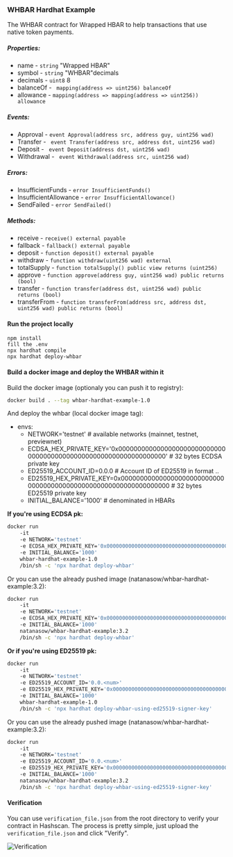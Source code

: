 ### WHBAR Hardhat Example

The WHBAR contract for Wrapped HBAR to help transactions that use native token payments.

##### Properties:
- name - ```string``` "Wrapped HBAR"
- symbol - ```string``` "WHBAR"decimals
- decimals - ```uint8``` 8
- balanceOf - ``` mapping(address => uint256) balanceOf```
- allowance - ```mapping(address => mapping(address => uint256)) allowance```

##### Events:
- Approval - ```event Approval(address src, address guy, uint256 wad)```
- Transfer - ``` event Transfer(address src, address dst, uint256 wad)```
- Deposit - ``` event Deposit(address dst, uint256 wad)```
- Withdrawal - ``` event Withdrawal(address src, uint256 wad)```

##### Errors:
- InsufficientFunds - ```error InsufficientFunds()```
- InsufficientAllowance - ```error InsufficientAllowance()```
- SendFailed - ```error SendFailed()```

##### Methods:
- receive - ```receive() external payable```
- fallback - ```fallback() external payable```
- deposit - ```function deposit() external payable```
- withdraw - ```function withdraw(uint256 wad) external```
- totalSupply - ```function totalSupply() public view returns (uint256)```
- approve - ```function approve(address guy, uint256 wad) public returns (bool)```
- transfer - ```function transfer(address dst, uint256 wad) public returns (bool)```
- transferFrom - ```function transferFrom(address src, address dst, uint256 wad) public returns (bool)```

#### Run the project locally
```
npm install
fill the .env
npx hardhat compile
npx hardhat deploy-whbar
```

#### Build a docker image and deploy the WHBAR within it
Build the docker image (optionaly you can push it to registry):
```bash
docker build . --tag whbar-hardhat-example-1.0
```

And deploy the whbar (local docker image tag):
- envs:
  - NETWORK='testnet' # available networks (mainnet, testnet, previewnet)
  - ECDSA_HEX_PRIVATE_KEY='0x0000000000000000000000000000000000000000000000000000000000000000' # 32 bytes ECDSA private key
  - ED25519_ACCOUNT_ID=0.0.0 # Account ID of ED25519 in format <realm>.<shard>.<num>
  - ED25519_HEX_PRIVATE_KEY=0x0000000000000000000000000000000000000000000000000000000000000000 # 32 bytes ED25519 private key
  - INITIAL_BALANCE='1000' # denominated in HBARs

**If you're using ECDSA pk:**
```bash
docker run
    -it
    -e NETWORK='testnet'
    -e ECDSA_HEX_PRIVATE_KEY='0x0000000000000000000000000000000000000000000000000000000000000000'
    -e INITIAL_BALANCE='1000'
    whbar-hardhat-example-1.0
    /bin/sh -c 'npx hardhat deploy-whbar'
```

Or you can use the already pushed image (natanasow/whbar-hardhat-example:3.2):
```bash
docker run
    -it
    -e NETWORK='testnet'
    -e ECDSA_HEX_PRIVATE_KEY='0x0000000000000000000000000000000000000000000000000000000000000000'
    -e INITIAL_BALANCE='1000'
    natanasow/whbar-hardhat-example:3.2
    /bin/sh -c 'npx hardhat deploy-whbar'
```

**Or if you're using ED25519 pk:**
```bash
docker run
    -it
    -e NETWORK='testnet'
    -e ED25519_ACCOUNT_ID='0.0.<num>'
    -e ED25519_HEX_PRIVATE_KEY='0x0000000000000000000000000000000000000000000000000000000000000000'
    -e INITIAL_BALANCE='1000'
    whbar-hardhat-example-1.0
    /bin/sh -c 'npx hardhat deploy-whbar-using-ed25519-signer-key'
```

Or you can use the already pushed image (natanasow/whbar-hardhat-example:3.2):
```bash
docker run
    -it
    -e NETWORK='testnet'
    -e ED25519_ACCOUNT_ID='0.0.<num>'
    -e ED25519_HEX_PRIVATE_KEY='0x0000000000000000000000000000000000000000000000000000000000000000'
    -e INITIAL_BALANCE='1000'
    natanasow/whbar-hardhat-example:3.2
    /bin/sh -c 'npx hardhat deploy-whbar-using-ed25519-signer-key'
```

#### Verification

You can use `verification_file.json` from the root directory to verify your contract in Hashscan. The process is pretty
simple, just upload the `verification_file.json` and click "Verify".

![Verification](https://i.ibb.co/Syjxw3B/verification.jpg)
